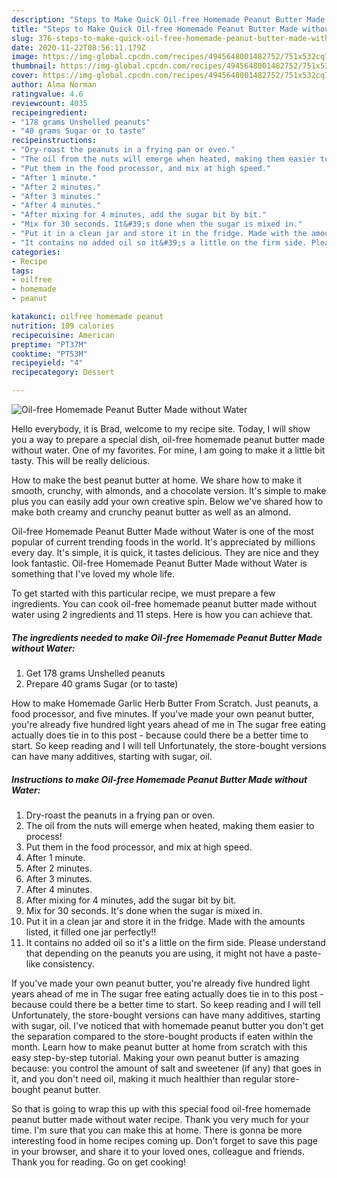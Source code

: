 ```yaml
---
description: "Steps to Make Quick Oil-free Homemade Peanut Butter Made without Water"
title: "Steps to Make Quick Oil-free Homemade Peanut Butter Made without Water"
slug: 376-steps-to-make-quick-oil-free-homemade-peanut-butter-made-without-water
date: 2020-11-22T08:56:11.179Z
image: https://img-global.cpcdn.com/recipes/4945648001482752/751x532cq70/oil-free-homemade-peanut-butter-made-without-water-recipe-main-photo.jpg
thumbnail: https://img-global.cpcdn.com/recipes/4945648001482752/751x532cq70/oil-free-homemade-peanut-butter-made-without-water-recipe-main-photo.jpg
cover: https://img-global.cpcdn.com/recipes/4945648001482752/751x532cq70/oil-free-homemade-peanut-butter-made-without-water-recipe-main-photo.jpg
author: Alma Norman
ratingvalue: 4.6
reviewcount: 4035
recipeingredient:
- "178 grams Unshelled peanuts"
- "40 grams Sugar or to taste"
recipeinstructions:
- "Dry-roast the peanuts in a frying pan or oven."
- "The oil from the nuts will emerge when heated, making them easier to process!"
- "Put them in the food processor, and mix at high speed."
- "After 1 minute."
- "After 2 minutes."
- "After 3 minutes."
- "After 4 minutes."
- "After mixing for 4 minutes, add the sugar bit by bit."
- "Mix for 30 seconds. It&#39;s done when the sugar is mixed in."
- "Put it in a clean jar and store it in the fridge. Made with the amounts listed, it filled one jar perfectly!!"
- "It contains no added oil so it&#39;s a little on the firm side. Please understand that depending on the peanuts you are using, it might not have a paste-like consistency."
categories:
- Recipe
tags:
- oilfree
- homemade
- peanut

katakunci: oilfree homemade peanut 
nutrition: 189 calories
recipecuisine: American
preptime: "PT37M"
cooktime: "PT53M"
recipeyield: "4"
recipecategory: Dessert

---
```



![Oil-free Homemade Peanut Butter Made without Water](https://img-global.cpcdn.com/recipes/4945648001482752/751x532cq70/oil-free-homemade-peanut-butter-made-without-water-recipe-main-photo.jpg)

Hello everybody, it is Brad, welcome to my recipe site. Today, I will show you a way to prepare a special dish, oil-free homemade peanut butter made without water. One of my favorites. For mine, I am going to make it a little bit tasty. This will be really delicious.

How to make the best peanut butter at home. We share how to make it smooth, crunchy, with almonds, and a chocolate version. It&#39;s simple to make plus you can easily add your own creative spin. Below we&#39;ve shared how to make both creamy and crunchy peanut butter as well as an almond.

Oil-free Homemade Peanut Butter Made without Water is one of the most popular of current trending foods in the world. It's appreciated by millions every day. It's simple, it is quick, it tastes delicious. They are nice and they look fantastic. Oil-free Homemade Peanut Butter Made without Water is something that I've loved my whole life.


To get started with this particular recipe, we must prepare a few ingredients. You can cook oil-free homemade peanut butter made without water using 2 ingredients and 11 steps. Here is how you can achieve that.

<!--inarticleads1-->

##### The ingredients needed to make Oil-free Homemade Peanut Butter Made without Water:

1. Get 178 grams Unshelled peanuts
1. Prepare 40 grams Sugar (or to taste)


How to make Homemade Garlic Herb Butter From Scratch. Just peanuts, a food processor, and five minutes. If you&#39;ve made your own peanut butter, you&#39;re already five hundred light years ahead of me in The sugar free eating actually does tie in to this post - because could there be a better time to start. So keep reading and I will tell Unfortunately, the store-bought versions can have many additives, starting with sugar, oil. 

<!--inarticleads2-->

##### Instructions to make Oil-free Homemade Peanut Butter Made without Water:

1. Dry-roast the peanuts in a frying pan or oven.
1. The oil from the nuts will emerge when heated, making them easier to process!
1. Put them in the food processor, and mix at high speed.
1. After 1 minute.
1. After 2 minutes.
1. After 3 minutes.
1. After 4 minutes.
1. After mixing for 4 minutes, add the sugar bit by bit.
1. Mix for 30 seconds. It&#39;s done when the sugar is mixed in.
1. Put it in a clean jar and store it in the fridge. Made with the amounts listed, it filled one jar perfectly!!
1. It contains no added oil so it&#39;s a little on the firm side. Please understand that depending on the peanuts you are using, it might not have a paste-like consistency.


If you&#39;ve made your own peanut butter, you&#39;re already five hundred light years ahead of me in The sugar free eating actually does tie in to this post - because could there be a better time to start. So keep reading and I will tell Unfortunately, the store-bought versions can have many additives, starting with sugar, oil. I&#39;ve noticed that with homemade peanut butter you don&#39;t get the separation compared to the store-bought products if eaten within the month. Learn how to make peanut butter at home from scratch with this easy step-by-step tutorial. Making your own peanut butter is amazing because: you control the amount of salt and sweetener (if any) that goes in it, and you don&#39;t need oil, making it much healthier than regular store-bought peanut butter. 

So that is going to wrap this up with this special food oil-free homemade peanut butter made without water recipe. Thank you very much for your time. I'm sure that you can make this at home. There is gonna be more interesting food in home recipes coming up. Don't forget to save this page in your browser, and share it to your loved ones, colleague and friends. Thank you for reading. Go on get cooking!
